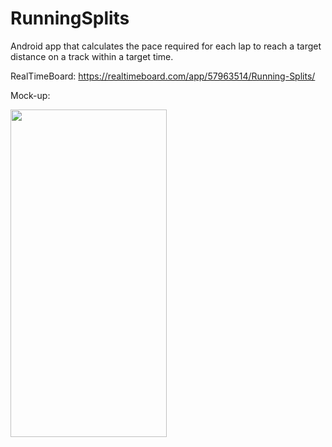 RunningSplits
=============

Android app that calculates the pace required for each lap to reach a target distance on a track within a target time.

RealTimeBoard: https://realtimeboard.com/app/57963514/Running-Splits/


Mock-up:

<img src="https://raw.githubusercontent.com/siucacm/RunningSplits/setup/app/src/main/res/mockup/mockup.png" width="250px" height="524px" />
